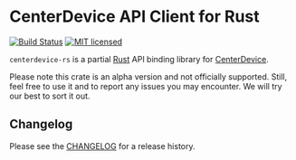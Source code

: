 # CenterDevice API Client for Rust

[![Build Status](https://dev.azure.com/centerdevice/centerdevice-rs/_apis/build/status/CenterDevice.centerdevice-rs?branchName=master)](https://dev.azure.com/centerdevice/centerdevice-rs/_build/latest?definitionId=10&branchName=master) [![MIT licensed](https://img.shields.io/badge/license-MIT-blue.svg?label=License)](./LICENSE)

`centerdevice-rs` is a partial [Rust](https://rust-lang.org) API binding library for [CenterDevice](https://centerdevice.de).

Please note this crate is an alpha version and not officially supported. Still, feel free to use it and to report any issues you may encounter. We will try our best to sort it out.

## Changelog

Please see the [CHANGELOG](CHANGELOG.md) for a release history.

